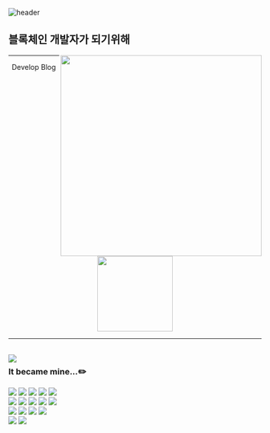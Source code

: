 ![header](https://capsule-render.vercel.app/api?type=waving&color=3178C6&height=150&section=header&text=Don't%20Repeat%20Your%20self&fontSize=65&animation=fadeIn&fontColor=f2e9e4)
## 블록체인 개발자가 되기위해 

<div align="center">
  
<img style="width:400px" align="right" src="https://github-readme-stats.vercel.app/api?username=bosees&show_icons=true&theme=dracula&hide="/>
 
 ---
Develop Blog
  
<a href="https://velog.io/@yeoungil012">
  <img style="width:150px;" src="https://img.shields.io/badge/Velog-1cca97?style=flat-square&logo=Vimeo&logoColor=white"/>
</a>
 
 <br>
 
</div>
  
 ---
 
 <br>
 
<img align="left" src="https://github-readme-stats.vercel.app/api/top-langs/?username=bosees&theme=dracula&exclude_repo=Computer-Science-Engineering&layout=compact&langs_count=10"/>
 
<div align="left">
 
### It became mine...✏️
<img src="https://img.shields.io/badge/HTML-d00000?style=flat-square&logo=HTML5&logoColor=white"/>
<img src="https://img.shields.io/badge/CSS-1a759f?style=flat-square&logo=CSS3&logoColor=white"/>
<img src="https://img.shields.io/badge/JavaScript-ffb13b?style=flat-square&logo=javascript&logoColor=white"/>
<img src="https://img.shields.io/badge/TypeScript-3178C6?style=flat-square&logo=Typescript&logoColor=white"/>
<img src="https://img.shields.io/badge/Solidity-363636?style=flat-square&logo=Solidity&logoColor=white"/>

<br>
<img src="https://img.shields.io/badge/React-61DAFB?style=flat-square&logo=React&logoColor=white"/>
<img src="https://img.shields.io/badge/styled%2Dcomponents-DB7093?style=flat-square&logo=styled%2Dcomponents&logoColor=white"/>
<img src="https://img.shields.io/badge/Tailwind CSS-06B6D4?style=flat-square&logo=Tailwind CSS&logoColor=white"/>
<img src="https://img.shields.io/badge/Redux-764ABC?style=flat-square&logo=Redux&logoColor=white"/>
<img src="https://img.shields.io/badge/Recoil-764ABC?style=flat-square&logo=Redux&logoColor=white"/>
  
<br>
<img src="https://img.shields.io/badge/Web3.js & ethers.js-C21325?style=flat-square&logo=Web3.js&logoColor=white"/>
<img src="https://img.shields.io/badge/MongoDB-47A248?style=flat-square&logo=MongoDB&logoColor=white"/>
<img src="https://img.shields.io/badge/PostgreSQL-4169E1?style=flat-square&logo=PostgreSQL&logoColor=white"/>
<img src="https://img.shields.io/badge/Amazon AWS-232F3E?style=flat-square&logo=Amazon AWS&logoColor=white"/>

<br>
<img src="https://img.shields.io/badge/GraphQL-E10098?style=flat-square&logo=GraphQL&logoColor=white"/>
<img src="https://img.shields.io/badge/Jest-C21325?style=flat-square&logo=Jest&logoColor=white"/>
